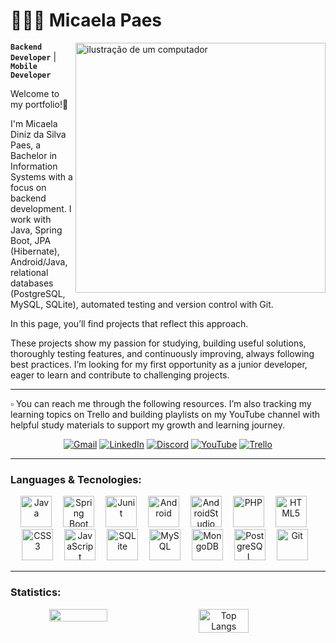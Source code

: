 # 👩🏻‍💻 Micaela Paes
<img src="https://raw.githubusercontent.com/MicaelliMedeiros/micaellimedeiros/master/image/computer-illustration.png" alt="ilustração de um computador" min-width="400px" max-width="400px" width="400px" align="right">

**`Backend Developer`** | **`Mobile Developer`**

<p>Welcome to my portfolio!👋
  
I'm Micaela Diniz da Silva Paes, a Bachelor in Information Systems with a focus on backend development. I work with Java, Spring Boot, JPA (Hibernate), Android/Java, relational databases (PostgreSQL, MySQL, SQLite), automated testing and version control with Git.

In this page, you’ll find projects that reflect this approach.

These projects show my passion for studying, building useful solutions, thoroughly testing features, and continuously improving, always following best practices. I’m looking for my first opportunity as a junior developer, eager to learn and contribute to challenging projects.

---
▫️ You can reach me through the following resources. I’m also tracking my learning topics on Trello and building playlists on my YouTube channel with helpful study materials to support my growth and learning journey.
</p>
<p align="center">
  <a href="mailto:paes.dinizmicaela@gmail.com" title="Gmail">
    <img src="https://img.shields.io/badge/Gmail-D14836?style=for-the-badge&logo=gmail&logoColor=white&labelColor=FF8C42&color=CC6E35&link=mailto:paes.dinizmicaela@gmail.com" alt="Gmail"/></a>
  <a href="www.linkedin.com/in/micaela-paes" title="LinkedIn">
    <img src="https://img.shields.io/badge/LinkedIn-0077B5?style=for-the-badge&logo=linkedin&logoColor=white&labelColor=FF4DD2&color=CC3EA8&link=www.linkedin.com/in/micaela-paes" alt="LinkedIn"/></a>
  <a href="https://discord.com/users/mikkity._13819" title="Discord">
    <img src="https://img.shields.io/badge/Discord-5865F2?style=for-the-badge&logo=discord&logoColor=white&labelColor=7A3FFF&color=5E31CC&link=https://discord.com/users/mikkity._13819" alt="Discord"/></a>
  <a href="https://www.youtube.com/@mikkitysdevlibrary" title="YouTube">
    <img src="https://img.shields.io/badge/YouTube-FF0000?style=for-the-badge&logo=youtube&logoColor=white&labelColor=3D1A78&color=2E145A&link=https://www.youtube.com/@mikkitysdevlibrary" alt="YouTube"/></a>
  <a href="https://trello.com" title="Trello">
    <img src="https://img.shields.io/badge/Trello-0052CC?style=for-the-badge&logo=trello&logoColor=white&labelColor=1C2E6A&color=152456&link=https://trello.com" alt="Trello"/>
  </a>
</p>

---
### Languages & Tecnologies:
  <div align="center">
    <img alt="Java" title="Java" width="50px" style="margin-right:10;" src="https://cdn.jsdelivr.net/gh/devicons/devicon/icons/java/java-original.svg" />&nbsp
    <img alt="Spring Boot" title="Spring Boot" width="50px" style="margin-right:10;" src="https://cdn.jsdelivr.net/gh/devicons/devicon/icons/spring/spring-original.svg" />&nbsp
    <img alt="Junit" title="Junit" width="50px" style="margin-right:10;" src="https://cdn.jsdelivr.net/gh/devicons/devicon@latest/icons/junit/junit-original.svg" />&nbsp
    <img alt="Android" title="Android" width="50px" style="margin-right:10;" src="https://cdn.jsdelivr.net/gh/devicons/devicon/icons/android/android-original.svg" />&nbsp
    <img alt="AndroidStudio" title="AndroidStudio" width="50px" style="margin-right:10;" src="https://cdn.jsdelivr.net/gh/devicons/devicon@latest/icons/androidstudio/androidstudio-original.svg" />&nbsp
    <img alt="PHP" title="PHP" width="50px" style="margin-right:10;" src="https://cdn.jsdelivr.net/gh/devicons/devicon/icons/php/php-original.svg" />&nbsp
    <img alt="HTML5" title="HTML5" width="50px" style="margin-right:10;" src="https://cdn.jsdelivr.net/gh/devicons/devicon/icons/html5/html5-original.svg" />&nbsp
    <img alt="CSS3" title="CSS3" width="50px" style="margin-right:10;" src="https://cdn.jsdelivr.net/gh/devicons/devicon/icons/css3/css3-original.svg" />&nbsp
    <img alt="JavaScript" title="JavaScript" width="50px" style="margin-right:10;" src="https://cdn.jsdelivr.net/gh/devicons/devicon/icons/javascript/javascript-original.svg" />&nbsp
    <img alt="SQLite" title="SQLite" width="50px" style="margin-right:10;" src="https://cdn.jsdelivr.net/gh/devicons/devicon/icons/sqlite/sqlite-original.svg" />&nbsp
    <img alt="MySQL" title="MySQL" width="50px" style="margin-right:10;" src="https://cdn.jsdelivr.net/gh/devicons/devicon/icons/mysql/mysql-original.svg" />&nbsp
    <img alt="MongoDB" title="MongoDB" width="50px" style="margin-right:10;" src="https://cdn.jsdelivr.net/gh/devicons/devicon/icons/mongodb/mongodb-original.svg" />&nbsp
    <img alt="PostgreSQL" title="PostgreSQL" width="50px" style="margin-right:10;" src="https://cdn.jsdelivr.net/gh/devicons/devicon/icons/postgresql/postgresql-original.svg" />&nbsp
    <img alt="Git" title="Git" width="50px" style="margin-right:10;" src="https://cdn.jsdelivr.net/gh/devicons/devicon/icons/git/git-original.svg" />
  </div>

---
### Statistics:

<div align="center" style="display: flex; flex-wrap: wrap;">
  <img width="43%" src="https://github-readme-stats.vercel.app/api?username=MicaelaDinizP&theme=outrun" /> &nbsp&nbsp&nbsp&nbsp&nbsp&nbsp
  <img width="40%" src="https://github-readme-stats.vercel.app/api/top-langs/?username=MicaelaDinizP&layout=compact&theme=outrun" alt="Top Langs"/>
</div>


          
